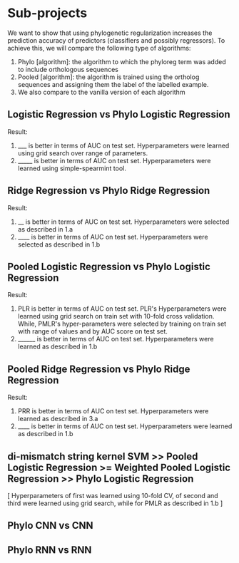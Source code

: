 # Sub-projects

We want to show that using phylogenetic regularization increases the prediction accuracy of predictors (classifiers and possibly regressors). To achieve this, we will compare the following type of algorithms:

1. Phylo [algorithm]: the algorithm to which the phyloreg term was added to include orthologous sequences
2. Pooled [algorithm]: the algorithm is trained using the ortholog sequences and assigning them the label of the labelled example.
3. We also compare to the vanilla version of each algorithm

## Logistic Regression vs Phylo Logistic Regression

Result: 
1.  ___ is better in terms of AUC on test set. Hyperparameters were learned using grid search over
range of parameters.
2. _____ is better in terms of AUC on test set. Hyperparameters were learned using simple-spearmint tool.

## Ridge Regression vs Phylo Ridge Regression
Result:
1. __ is better in terms of AUC on test set. Hyperparameters were selected as described in 1.a
2. ____ is better in terms of AUC on test set. Hyperparameters were selected as described in 1.b

## Pooled Logistic Regression vs Phylo Logistic Regression
Result:
1. PLR is better in terms of AUC on test set. PLR's Hyperparameters were learned 
using grid search on train set with 10-fold cross validation. While, PMLR's hyper-parameters
were selected by training on train set with range of values and by AUC score on test set.
2. ______ is better in terms of AUC on test set. Hyperparameters were learned as described in 1.b

## Pooled Ridge Regression vs Phylo Ridge Regression
Result:
1. PRR is better in terms of AUC on test set. Hyperparameters were learned as described in 3.a
2. ____ is better in terms of AUC on test set. Hyperparameters were learned as described in 1.b

## di-mismatch string kernel SVM >> Pooled Logistic Regression >= Weighted Pooled Logistic Regression >> Phylo Logistic Regression
[ Hyperparameters of first was learned using 10-fold CV, 
of second and third were learned using grid search,
while for PMLR as described in 1.b ]


## Phylo CNN vs CNN

## Phylo RNN vs RNN
